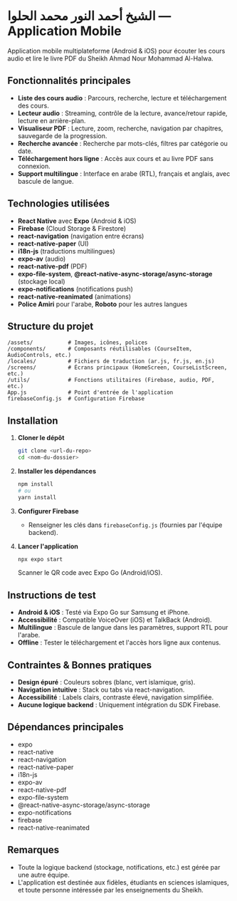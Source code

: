# الشيخ أحمد النور محمد الحلوا — Application Mobile

Application mobile multiplateforme (Android & iOS) pour écouter les cours audio et lire le livre PDF du Sheikh Ahmad Nour Mohammad Al-Halwa.

## Fonctionnalités principales

- **Liste des cours audio** : Parcours, recherche, lecture et téléchargement des cours.
- **Lecteur audio** : Streaming, contrôle de la lecture, avance/retour rapide, lecture en arrière-plan.
- **Visualiseur PDF** : Lecture, zoom, recherche, navigation par chapitres, sauvegarde de la progression.
- **Recherche avancée** : Recherche par mots-clés, filtres par catégorie ou date.
- **Téléchargement hors ligne** : Accès aux cours et au livre PDF sans connexion.
- **Support multilingue** : Interface en arabe (RTL), français et anglais, avec bascule de langue.

## Technologies utilisées

- **React Native** avec **Expo** (Android & iOS)
- **Firebase** (Cloud Storage & Firestore)
- **react-navigation** (navigation entre écrans)
- **react-native-paper** (UI)
- **i18n-js** (traductions multilingues)
- **expo-av** (audio)
- **react-native-pdf** (PDF)
- **expo-file-system**, **@react-native-async-storage/async-storage** (stockage local)
- **expo-notifications** (notifications push)
- **react-native-reanimated** (animations)
- **Police Amiri** pour l'arabe, **Roboto** pour les autres langues

## Structure du projet

```
/assets/           # Images, icônes, polices
/components/       # Composants réutilisables (CourseItem, AudioControls, etc.)
/locales/          # Fichiers de traduction (ar.js, fr.js, en.js)
/screens/          # Écrans principaux (HomeScreen, CourseListScreen, etc.)
/utils/            # Fonctions utilitaires (Firebase, audio, PDF, etc.)
App.js             # Point d'entrée de l'application
firebaseConfig.js  # Configuration Firebase
```

## Installation

1. **Cloner le dépôt**
   ```bash
   git clone <url-du-repo>
   cd <nom-du-dossier>
   ```

2. **Installer les dépendances**
   ```bash
   npm install
   # ou
   yarn install
   ```

3. **Configurer Firebase**
   - Renseigner les clés dans `firebaseConfig.js` (fournies par l'équipe backend).

4. **Lancer l'application**
   ```bash
   npx expo start
   ```
   Scanner le QR code avec Expo Go (Android/iOS).

## Instructions de test

- **Android & iOS** : Testé via Expo Go sur Samsung et iPhone.
- **Accessibilité** : Compatible VoiceOver (iOS) et TalkBack (Android).
- **Multilingue** : Bascule de langue dans les paramètres, support RTL pour l'arabe.
- **Offline** : Tester le téléchargement et l'accès hors ligne aux contenus.

## Contraintes & Bonnes pratiques

- **Design épuré** : Couleurs sobres (blanc, vert islamique, gris).
- **Navigation intuitive** : Stack ou tabs via react-navigation.
- **Accessibilité** : Labels clairs, contraste élevé, navigation simplifiée.
- **Aucune logique backend** : Uniquement intégration du SDK Firebase.

## Dépendances principales

- expo
- react-native
- react-navigation
- react-native-paper
- i18n-js
- expo-av
- react-native-pdf
- expo-file-system
- @react-native-async-storage/async-storage
- expo-notifications
- firebase
- react-native-reanimated

## Remarques

- Toute la logique backend (stockage, notifications, etc.) est gérée par une autre équipe.
- L'application est destinée aux fidèles, étudiants en sciences islamiques, et toute personne intéressée par les enseignements du Sheikh. 